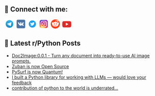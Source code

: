 ## 🔎 Connect with me:
[<img src="https://github.com/bullbesh/bullbesh/blob/main/images/Telegram.png" width="32" height="32" />](https://t.me/bullbesh)
[<img src="https://github.com/bullbesh/bullbesh/blob/main/images/VK.png" width="32" height="32" />](https://vk.com/bullbesh)
[<img src="https://github.com/bullbesh/bullbesh/blob/main/images/Twitter.png" width="32" height="32" />](https://twitter.com/bullbesh1)
[<img src="https://github.com/bullbesh/bullbesh/blob/main/images/Instagram.png" width="32" height="32" />](https://www.instagram.com/bullbesh)
[<img src="https://github.com/bullbesh/bullbesh/blob/main/images/Reddit.png" width="32" height="32" />](https://www.reddit.com/user/bullbesh)
[<img src="https://github.com/bullbesh/bullbesh/blob/main/images/YouTube.png" width="32" height="32" />](https://www.youtube.com/channel/UCtfjRs6uzgq5mfm8S06WTcg)

## 📕 Latest r/Python Posts
<!-- BLOG-POST-LIST:START -->
- [Doc2Image:0.0.1 - Turn any document into ready-to-use AI image prompts.](https://www.reddit.com/r/Python/comments/1n7epjm/doc2image001_turn_any_document_into_readytouse_ai/)
- [Zuban is now Open Source](https://www.reddit.com/r/Python/comments/1n7e1oa/zuban_is_now_open_source/)
- [PySurf is now Quantum!](https://www.reddit.com/r/Python/comments/1n7cwjq/pysurf_is_now_quantum/)
- [I built a Python library for working with LLMs — would love your feedback](https://www.reddit.com/r/Python/comments/1n77jvv/i_built_a_python_library_for_working_with_llms/)
- [contribution of python to the world is underrated…](https://www.reddit.com/r/Python/comments/1n75r76/contribution_of_python_to_the_world_is_underrated/)
<!-- BLOG-POST-LIST:END -->

